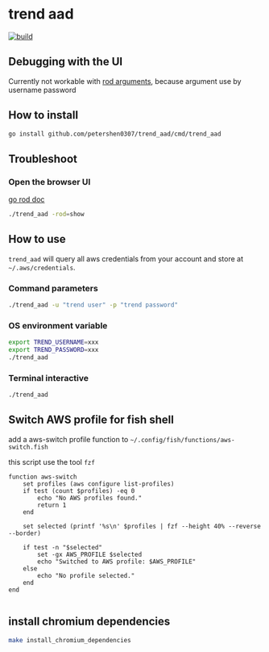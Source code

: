 # trend aad

[![build](https://github.com/petershen0307/trend_aad/actions/workflows/build.yaml/badge.svg)](https://github.com/petershen0307/trend_aad/actions/workflows/build.yaml)

## Debugging with the UI

Currently not workable with [rod arguments](https://pkg.go.dev/github.com/go-rod/rod/lib/defaults), because argument use by username password

## How to install

```bash
go install github.com/petershen0307/trend_aad/cmd/trend_aad
```

## Troubleshoot

### Open the browser UI

[go rod doc](https://go-rod.github.io/#/get-started/README)

```bash
./trend_aad -rod=show
```

## How to use

`trend_aad` will query all aws credentials from your account and store at `~/.aws/credentials`.

### Command parameters

```bash
./trend_aad -u "trend user" -p "trend password"
```

### OS environment variable

```bash
export TREND_USERNAME=xxx
export TREND_PASSWORD=xxx
./trend_aad
```

### Terminal interactive

```bash
./trend_aad
```

## Switch AWS profile for fish shell

add a aws-switch profile function to `~/.config/fish/functions/aws-switch.fish`

this script use the tool `fzf`

```fish
function aws-switch
    set profiles (aws configure list-profiles)
    if test (count $profiles) -eq 0
        echo "No AWS profiles found."
        return 1
    end

    set selected (printf '%s\n' $profiles | fzf --height 40% --reverse --border)

    if test -n "$selected"
        set -gx AWS_PROFILE $selected
        echo "Switched to AWS profile: $AWS_PROFILE"
    else
        echo "No profile selected."
    end
end


```

## install chromium dependencies

```bash
make install_chromium_dependencies
```
